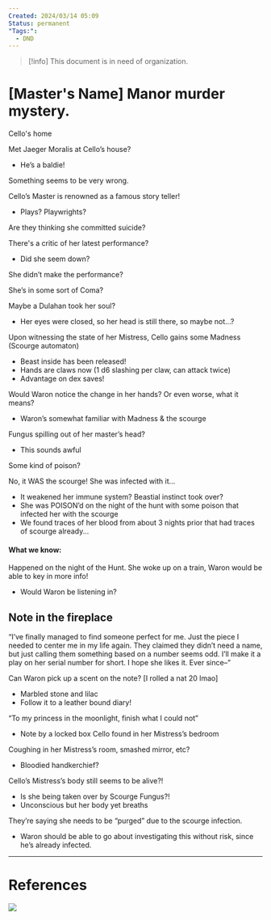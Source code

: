 ```yaml
---
Created: 2024/03/14 05:09
Status: permanent
"Tags:":
  - DND
---
```

> [!info] This document is in need of organization.
# [Master's Name] Manor murder mystery.
Cello's home

Met Jaeger Moralis at Cello’s house?

- He’s a baldie!
    

Something seems to be very wrong.

  

Cello’s Master is renowned as a famous story teller!

- Plays? Playwrights?
    

Are they thinking she committed suicide?

There's a critic of her latest performance?

- Did she seem down?
    

She didn’t make the performance?

  

She’s in some sort of Coma?

Maybe a Dulahan took her soul?

- Her eyes were closed, so her head is still there, so maybe not…?
    



Upon witnessing the state of her Mistress, Cello gains some Madness (Scourge automaton)
- Beast inside has been released!
- Hands are claws now (1 d6 slashing per claw, can attack twice)
- Advantage on dex saves!  

Would Waron notice the change in her hands? Or even worse, what it means?
- Waron’s somewhat familiar with Madness & the scourge  

Fungus spilling out of her master’s head? 

- This sounds awful

Some kind of poison?

No, it WAS the scourge! She was infected with it…

- It weakened her immune system? Beastial instinct took over?
- She was POISON’d on the night of the hunt with some poison that infected her with the scourge
- We found traces of her blood from about 3 nights prior that had traces of scourge already...


#### What we know:
Happened on the night of the Hunt.
She woke up on a train, Waron would be able to key in more info!
- Would Waron be listening in?

## Note in the fireplace

“I’ve finally managed to find someone perfect for me. Just the piece I needed to center me in my life again. They claimed they didn’t need a name, but just calling them something based on a number seems odd. I’ll make it a play on her serial number for short. I hope she likes it. Ever since–”

Can Waron pick up a scent on the note? [I rolled a nat 20 lmao]
- Marbled stone and lilac
- Follow it to a leather bound diary!
    
“To my princess in the moonlight, finish what I could not”
- Note by a locked box Cello found in her Mistress’s bedroom

Coughing in her Mistress’s room, smashed mirror, etc? 
- Bloodied handkerchief?

Cello’s Mistress’s body still seems to be alive?!
- Is she being taken over by Scourge Fungus?!
- Unconscious but her body yet breaths

They’re saying she needs to be “purged” due to the scourge infection.
- Waron should be able to go about investigating this without risk, since he’s already infected.


---
# References
![](https://www.youtube.com/watch?v=ByljRE9ATjE&list=PLmwaCUBw5TkIrGOm_CqB8MDqyrkhJmSse&index=11)